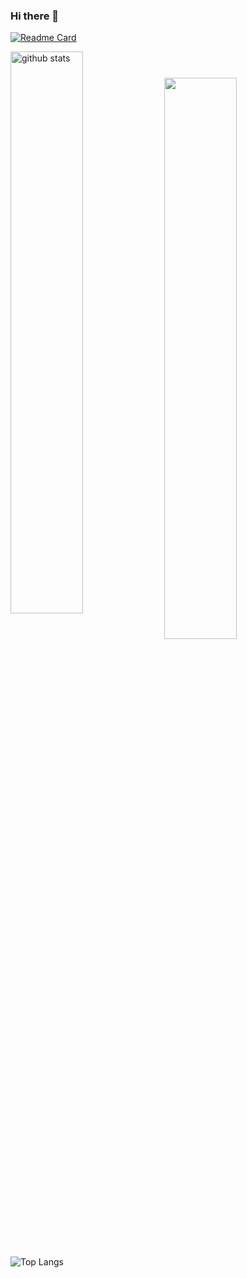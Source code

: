 ### Hi there 👋
<!--
**agarwalshashwat/meshashwatagarwal** is a ✨ _special_ ✨ repository because its `README.md` (this file) appears on your GitHub profile.

Here are some ideas to get you started:

- 🔭 I’m currently working on ...
- 🌱 I’m currently learning ...
- 👯 I’m looking to collaborate on ...
- 🤔 I’m looking for help with ...
- 💬 Ask me about ...
- 📫 How to reach me: ...
- 😄 Pronouns: ...
- ⚡ Fun fact: ...
-->

[![Readme Card](https://github-readme-stats.vercel.app/api/pin/?username=agarwalshashwat&repo=meshashwatagarwal)](https://github.com/agarwalshashwat/meshashwatagarwal)

<img src="https://github-readme-stats.vercel.app/api?username=agarwalshashwat&show_icons=true&theme=gotham" alt="github stats" width="48%" align="center"/>

<img src="https://github-readme-streak-stats.herokuapp.com/?user=agarwalshashwat&theme=dark" width="48%" >

![Top Langs](https://github-readme-stats.vercel.app/api/top-langs/?username=agarwalshashwat&theme=gotham)
